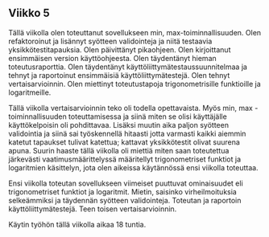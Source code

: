 ## Viikko 5

Tällä viikolla olen toteuttanut sovellukseen min, max-toiminnallisuuden. Olen refaktoroinut ja lisännyt syötteen validointeja ja niitä testaavia yksikkötestitapauksia. Olen päivittänyt pikaohjeen. Olen kirjoittanut ensimmäisen version käyttöohjeesta. Olen täydentänyt hieman toteutusraporttia. Olen täydentänyt käyttöliittymätestaussuunnitelmaa ja tehnyt ja raportoinut ensimmäisiä käyttöliittymätestejä. Olen tehnyt vertaisarvioinnin. Olen miettinyt toteutustapoja trigonometrisille funktioille ja logaritmeille.

Tällä viikolla vertaisarvioinnin teko oli todella opettavaista. Myös min, max -toiminnallisuuden toteuttamisessa ja siinä miten se olisi käyttäjälle käyttökelpoisin oli pohdittavaa. Lisäksi muutin aika paljon syötteen validointia ja siinä sai työskennellä hitaasti jotta varmasti kaikki aiemmin katetut tapaukset tulivat katettua; kattavat yksikkötestit olivat suurena apuna. Suurin haaste tällä viikolla oli miettiä miten saan toteutettua järkevästi vaatimusmäärittelyssä määritellyt trigonometriset funktiot ja logaritmien käsittelyn, jota olen aikeissa käytännössä ensi viikolla toteuttaa.

Ensi viikolla toteutan sovellukseen viimeiset puuttuvat ominaisuudet eli trigonometriset funktiot ja logaritmit. Mietin, saisinko virheilmoituksia selkeämmiksi ja täydennän syötteen validointeja. Toteutan ja raportoin käyttöliittymätestejä. Teen toisen vertaisarvioinnin.

Käytin työhön tällä viikolla aikaa 18 tuntia.